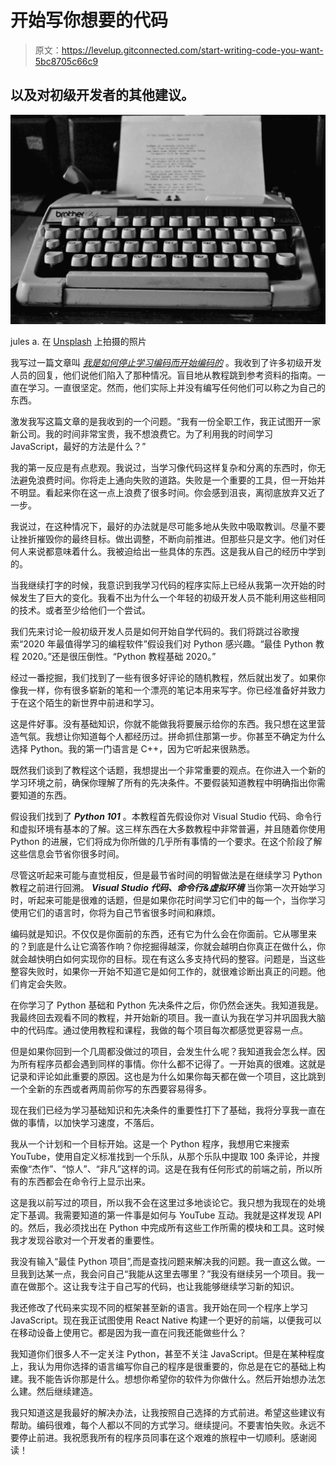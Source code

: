 # 开始写你想要的代码

> 原文：<https://levelup.gitconnected.com/start-writing-code-you-want-5bc8705c66c9>

## 以及对初级开发者的其他建议。

![](img/b52dfa6dad3bfa49d67a7e431004dc34.png)

jules a. 在 [Unsplash](https://unsplash.com?utm_source=medium&utm_medium=referral) 上拍摄的照片

我写过一篇文章叫 [*我是如何停止学习编码而开始编码的*](https://medium.com/better-programming/how-i-stopped-learning-to-code-and-started-e32614bccfd8) 。我收到了许多初级开发人员的回复，他们说他们陷入了那种情况。盲目地从教程跳到参考资料的指南。一直在学习。一直很坚定。然而，他们实际上并没有编写任何他们可以称之为自己的东西。

激发我写这篇文章的是我收到的一个问题。“我有一份全职工作，我正试图开一家新公司。我的时间非常宝贵，我不想浪费它。为了利用我的时间学习 JavaScript，最好的方法是什么？”

我的第一反应是有点悲观。我说过，当学习像代码这样复杂和分离的东西时，你无法避免浪费时间。你将走上通向失败的道路。失败是一个重要的工具，但一开始并不明显。看起来你在这一点上浪费了很多时间。你会感到沮丧，离彻底放弃又近了一步。

我说过，在这种情况下，最好的办法就是尽可能多地从失败中吸取教训。尽量不要让挫折摧毁你的最终目标。做出调整，不断向前推进。但那些只是文字。他们对任何人来说都意味着什么。我被迫给出一些具体的东西。这是我从自己的经历中学到的。

当我继续打字的时候，我意识到我学习代码的程序实际上已经从我第一次开始的时候发生了巨大的变化。我看不出为什么一个年轻的初级开发人员不能利用这些相同的技术。或者至少给他们一个尝试。

我们先来讨论一般初级开发人员是如何开始自学代码的。我们将跳过谷歌搜索“2020 年最值得学习的编程软件”假设我们对 Python 感兴趣。“最佳 Python 教程 2020。”还是很压倒性。“Python 教程基础 2020。”

经过一番挖掘，我们找到了一些有很多好评论的随机教程，然后就出发了。如果你像我一样，你有很多崭新的笔和一个漂亮的笔记本用来写字。你已经准备好并致力于在这个陌生的新世界中前进和学习。

这是件好事。没有基础知识，你就不能做我将要展示给你的东西。我只想在这里营造气氛。我想让你知道每个人都经历过。拼命抓住那第一步。你甚至不确定为什么选择 Python。我的第一门语言是 C++，因为它听起来很熟悉。

既然我们谈到了教程这个话题，我想提出一个非常重要的观点。在你进入一个新的学习环境之前，确保你理解了所有的先决条件。不要假装知道教程中明确指出你需要知道的东西。

假设我们找到了 ***Python 101*** 。本教程首先假设你对 Visual Studio 代码、命令行和虚拟环境有基本的了解。这三样东西在大多数教程中非常普遍，并且随着你使用 Python 的进展，它们将成为你所做的几乎所有事情的一个要求。在这个阶段了解这些信息会节省你很多时间。

尽管这听起来可能与直觉相反，但是最节省时间的明智做法是在继续学习 Python 教程之前进行回溯。 ***Visual Studio 代码、命令行&虚拟环境*** 当你第一次开始学习时，听起来可能是很难的话题，但是如果你花时间学习它们中的每一个，当你学习使用它们的语言时，你将为自己节省很多时间和麻烦。

编码就是知识。不仅仅是你面前的东西，还有它为什么会在你面前。它从哪里来的？到底是什么让它滴答作响？你挖掘得越深，你就会越明白你真正在做什么，你就会越快明白如何实现你的目标。现在有这么多支持代码的整容。问题是，当这些整容失败时，如果你一开始不知道它是如何工作的，就很难诊断出真正的问题。他们肯定会失败。

在你学习了 Python 基础和 Python 先决条件之后，你仍然会迷失。我知道我是。我最终回去观看不同的教程，并开始新的项目。我一直认为我在学习并巩固我大脑中的代码库。通过使用教程和课程，我做的每个项目每次都感觉更容易一点。

但是如果你回到一个几周都没做过的项目，会发生什么呢？我知道我会怎么样。因为所有程序员都会遇到同样的事情。你什么都不记得了。一开始真的很难。这就是记录和评论如此重要的原因。这也是为什么如果你每天都在做一个项目，这比跳到一个全新的东西或者两周前你写的东西要容易得多。

现在我们已经为学习基础知识和先决条件的重要性打下了基础，我将分享我一直在做的事情，以加快学习速度，不落后。

我从一个计划和一个目标开始。这是一个 Python 程序，我想用它来搜索 YouTube，使用自定义标准找到一个乐队，从那个乐队中提取 100 条评论，并搜索像“杰作”、“惊人”、“非凡”这样的词。这是在我有任何形式的前端之前，所以所有的东西都会在命令行上显示出来。

这是我以前写过的项目，所以我不会在这里过多地谈论它。我只想为我现在的处境定下基调。我需要知道的第一件事是如何与 YouTube 互动。我就是这样发现 API 的。然后，我必须找出在 Python 中完成所有这些工作所需的模块和工具。这时候我才发现谷歌对一个开发者的重要性。

我没有输入“最佳 Python 项目”,而是查找问题来解决我的问题。我一直这么做。一旦我到达某一点，我会问自己“我能从这里去哪里？”我没有继续另一个项目。我一直在做那个。这让我专注于自己写的代码，也让我能够继续学习新的知识。

我还修改了代码来实现不同的框架甚至新的语言。我开始在同一个程序上学习 JavaScript。现在我正试图使用 React Native 构建一个更好的前端，以便我可以在移动设备上使用它。都是因为我一直在问我还能做些什么？

我知道你们很多人不一定关注 Python，甚至不关注 JavaScript。但是在某种程度上，我认为用你选择的语言编写你自己的程序是很重要的，你总是在它的基础上构建。我不能告诉你那是什么。想想你希望你的软件为你做什么。然后开始想办法怎么建。然后继续建造。

我只知道这是我最好的解决办法，让我按照自己选择的方式前进。希望这些建议有帮助。编码很难，每个人都以不同的方式学习。继续提问。不要害怕失败。永远不要停止前进。我祝愿我所有的程序员同事在这个艰难的旅程中一切顺利。感谢阅读！
